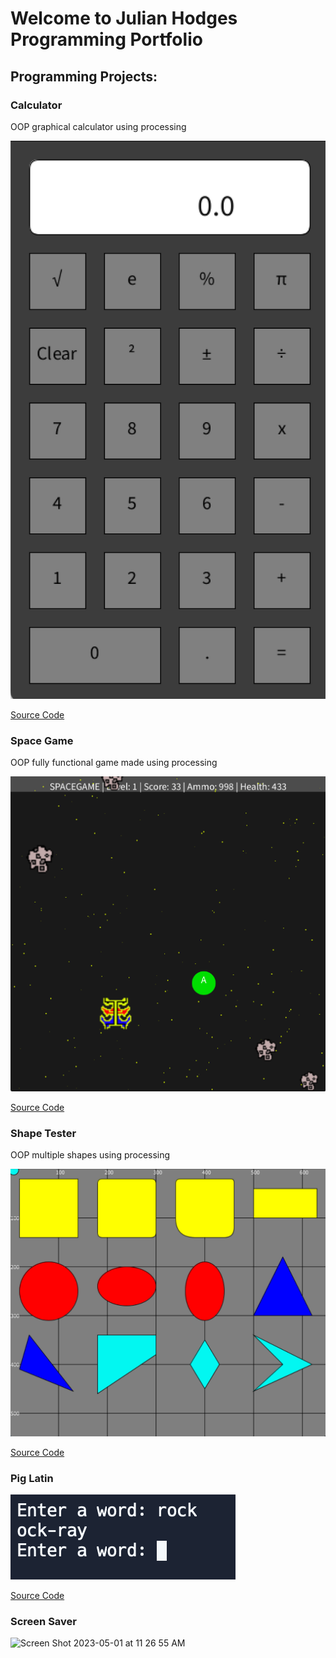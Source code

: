 # Welcome to Julian Hodges Programming Portfolio

## Programming Projects:

### Calculator

OOP graphical calculator using processing

![Calculator](https://github.com/julianhodgess/A3programming-portfolio2023/blob/gh-pages/images/calc.png?raw=true)

[Source Code](https://github.com/julianhodgess/A3programming-portfolio2023/tree/gh-pages/src/calc)

### Space Game

OOP fully functional game made using processing

![Space Game](https://github.com/julianhodgess/A3programming-portfolio2023/blob/gh-pages/images/spacegame.png)

[Source Code](https://github.com/julianhodgess/A3programming-portfolio2023/tree/gh-pages/src/spacegame)

### Shape Tester

OOP multiple shapes using processing

![Shape Tester](https://github.com/julianhodgess/A3programming-portfolio2023/blob/gh-pages/images/ShapeTester.png)

[Source Code](https://github.com/julianhodgess/A3programming-portfolio2023/tree/gh-pages/src/Shapetester)

### Pig Latin

![Pig Latin](https://github.com/julianhodgess/A3programming-portfolio2023/blob/gh-pages/images/PigLatin.png)

[Source Code](https://github.com/julianhodgess/A3programming-portfolio2023/tree/gh-pages/src/PigLatin)

### Screen Saver

<img width="1920" alt="Screen Shot 2023-05-01 at 11 26 55 AM" src="https://user-images.githubusercontent.com/111790700/235497020-12ca702e-7ce1-4e3b-9776-218d2b1f638e.png">










